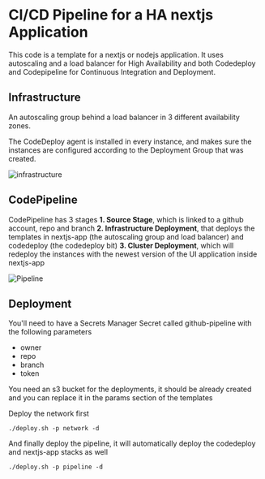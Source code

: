 # CI/CD Pipeline for a HA nextjs Application
This code is a template for a nextjs or nodejs application. It uses autoscaling and a load balancer for High Availability and both Codedeploy and Codepipeline for Continuous Integration and Deployment.

## Infrastructure

An autoscaling group behind a load balancer in 3 different availability zones.

The CodeDeploy agent is installed in every instance, and makes sure the instances are configured according to the Deployment Group that was created.

![infrastructure](https://user-images.githubusercontent.com/16513413/88126482-98adff80-cb9f-11ea-97a7-f2ae428690e3.jpeg)

## CodePipeline

CodePipeline has 3 stages
**1. Source Stage**, which is linked to a github account, repo and branch
**2. Infrastructure Deployment**, that deploys the templates in nextjs-app (the autoscaling group and load balancer) and codedeploy (the codedeploy bit)
**3. Cluster Deployment**, which will redeploy the instances with the newest version of the UI application inside nextjs-app

![Pipeline](https://user-images.githubusercontent.com/16513413/88241682-d6229380-cc58-11ea-95ab-0c6b9b8549cb.jpeg)

## Deployment
You'll need to have a Secrets Manager Secret called github-pipeline with the following parameters
- owner
- repo
- branch
- token

You need an s3 bucket for the deployments, it should be already created and you can replace it in the params section of the templates

Deploy the network first
```
./deploy.sh -p network -d
```
And finally deploy the pipeline, it will automatically deploy the codedeploy and nextjs-app stacks as well
```
./deploy.sh -p pipeline -d
```
